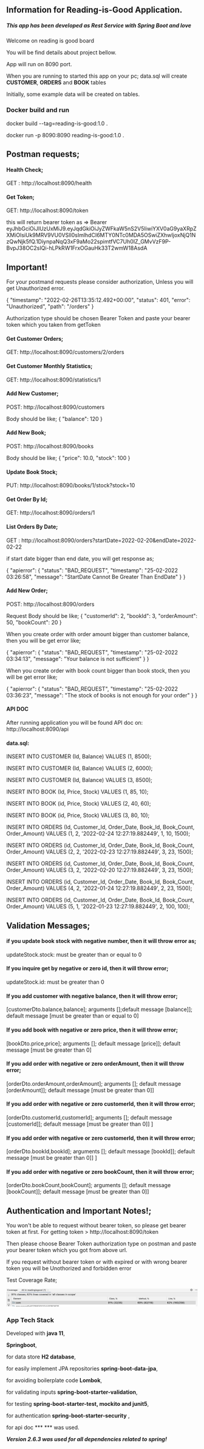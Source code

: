 
## Information for Reading-is-Good Application.

##### This app has been developed as Rest Service with Spring Boot and love

Welcome on reading is good board

You will be find details about project bellow.

App will run on 8090 port.

When you are running to started this app on your pc;
data.sql will create **CUSTOMER**, **ORDERS** and **BOOK** tables

Initially, some example data will be created on tables.

### Docker build and run

docker build --tag=reading-is-good:1.0 .

docker run -p 8090:8090 reading-is-good:1.0 .


## Postman requests;
#### Health Check;

GET : http://localhost:8090/health

#### Get Token;

GET: http://localhost:8090/token

this will return bearer token as => Bearer eyJhbGciOiJIUzUxMiJ9.eyJqdGkiOiJyZWFkaW5nS2V5IiwiYXV0aG9yaXRpZXMiOlsiUk9MRV9VU0VSIl0sImlhdCI6MTY0NTc0MDA5OSwiZXhwIjoxNjQ1NzQwNjk5fQ.1DiynpaNqQ3xF9aMo22spimtfVC7Uh0IZ_GMvVzF9P-BvpJ38OC2sIQi-hLPkRW1FrxOGauHk33T2wmW18AsdA

## Important!

For your postmand requests please consider authorization, Unless you will get Unauthorized error.

{
"timestamp": "2022-02-26T13:35:12.492+00:00",
"status": 401,
"error": "Unauthorized",
"path": "/orders"
}

Authorization type should be chosen Bearer Token and paste your bearer token which you taken from getToken

#### Get Customer Orders;

GET: http://localhost:8090/customers/2/orders

#### Get Customer Monthly Statistics;

GET: http://localhost:8090/statistics/1

#### Add New Customer;

POST: http://localhost:8090/customers

Body should be like;
{
"balance": 120
}

#### Add New Book;

POST: http://localhost:8090/books

Body should be like;
{
"price": 10.0,
"stock": 100
}

#### Update Book Stock;

PUT: http://localhost:8090/books/1/stock?stock=10

#### Get Order By Id;

GET: http://localhost:8090/orders/1

#### List Orders By Date;

GET : http://localhost:8090/orders?startDate=2022-02-20&endDate=2022-02-22

if start date bigger than end date, you will get response as;

{
"apierror": {
"status": "BAD_REQUEST",
"timestamp": "25-02-2022 03:26:58",
"message": "StartDate Cannot Be Greater Than EndDate"
}
}


#### Add New Order;

POST: http://localhost:8090/orders

Request Body should be like;
{
"customerId": 2,
"bookId": 3,
"orderAmount": 50,
"bookCount": 20
}

When you create order with order amount bigger than customer balance,
then you will be get error like;

{
"apierror": {
"status": "BAD_REQUEST",
"timestamp": "25-02-2022 03:34:13",
"message": "Your balance is not sufficient"
}
}


When you create order with book count bigger than book stock,
then you will be get error like;

{
    "apierror": {
    "status": "BAD_REQUEST",
    "timestamp": "25-02-2022 03:36:23",
    "message": "The stock of books is not enough for your order"
    }
}


#### API DOC ####

After running application you will be found API doc on: http://localhost:8090/api


#### data.sql: ####

INSERT INTO CUSTOMER (Id, Balance) VALUES (1, 8500);

INSERT INTO CUSTOMER (Id, Balance) VALUES (2, 6000);

INSERT INTO CUSTOMER (Id, Balance) VALUES (3, 8500);

INSERT INTO BOOK (Id, Price, Stock) VALUES (1, 85, 10);

INSERT INTO BOOK (id, Price, Stock) VALUES (2, 40, 60);

INSERT INTO BOOK (id, Price, Stock) VALUES (3, 80, 10);

INSERT INTO ORDERS (Id, Customer_Id, Order_Date, Book_Id, Book_Count, Order_Amount) VALUES (1, 2, '2022-02-24 12:27:19.882449', 1, 10, 1500);

INSERT INTO ORDERS (id, Customer_Id, Order_Date, Book_Id, Book_Count, Order_Amount) VALUES (2, 2, '2022-02-23 12:27:19.882449', 3, 23, 1500);

INSERT INTO ORDERS (id, Customer_Id, Order_Date, Book_Id, Book_Count, Order_Amount) VALUES (3, 2, '2022-02-20 12:27:19.882449', 3, 23, 1500);

INSERT INTO ORDERS (id, Customer_Id, Order_Date, Book_Id, Book_Count, Order_Amount) VALUES (4, 2, '2022-01-24 12:27:19.882449', 2, 23, 1500);

INSERT INTO ORDERS (id, Customer_Id, Order_Date, Book_Id, Book_Count, Order_Amount) VALUES (5, 1, '2022-01-23 12:27:19.882449', 2, 100, 100);

## Validation Messages;

#### if you update book stock with negative number, then it will throw error as;
updateStock.stock: must be greater than or equal to 0

#### If you inquire get by negative or zero id, then it will throw error;
updateStock.id: must be greater than 0

#### If you add customer with negative balance, then it will throw error;
[customerDto.balance,balance]; arguments [];default message [balance]]; default message [must be greater than or equal to 0]

#### If you add book with negative or zero price, then it will throw error;
[bookDto.price,price]; arguments []; default message [price]]; default message [must be greater than 0]

#### If you add order with negative or zero orderAmount, then it will throw error;
[orderDto.orderAmount,orderAmount]; arguments []; default message [orderAmount]]; default message [must be greater than 0]]

#### If you add order with negative or zero customerId, then it will throw error;
[orderDto.customerId,customerId]; arguments []; default message [customerId]]; default message [must be greater than 0]] ]

#### If you add order with negative or zero customerId, then it will throw error;
[orderDto.bookId,bookId]; arguments []; default message [bookId]]; default message [must be greater than 0]] ]

#### If you add order with negative or zero bookCount, then it will throw error;
[orderDto.bookCount,bookCount]; arguments []; default message [bookCount]]; default message [must be greater than 0]]

## Authentication and Important Notes!;
You won't be able to request without bearer token, so please get bearer token at first.
For getting token > http://localhost:8090/token

Then please choose Bearer Token authorization type on postman and paste your bearer token which you got from above url.

If you request without bearer token or with expired or with wrong bearer token you will be Unothorized and forbidden error



Test Coverage Rate;

![img.png](img.png)


### App Tech Stack

Developed with **java 11**,

**Springboot**,

for data store **H2 database**,

for easily implement JPA repositories **spring-boot-data-jpa**,

for avoiding boilerplate code **Lombok**,

for validating inputs **spring-boot-starter-validation**,

for testing **spring-boot-starter-test, mockito and junit5**,

for authentication **spring-boot-starter-security** ,

for api doc *** *** was used.

***Version 2.6.3 was used for all dependencies related to spring!***
